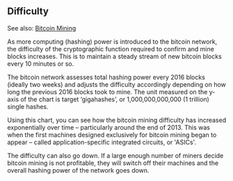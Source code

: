 ## Difficulty

See also: [Bitcoin Mining](LINK)

As more computing (hashing) power is introduced to the bitcoin network, the difficulty of the cryptographic function required to confirm and mine blocks increases. This is to maintain a steady stream of new bitcoin blocks every 10 minutes or so.

The bitcoin network assesses total hashing power every 2016 blocks (ideally two weeks) and adjusts the difficulty accordingly depending on how long the previous 2016 blocks took to mine. The unit measured on the y-axis of the chart is target ‘gigahashes’, or 1,000,000,000,000 (1 trillion) single hashes.

Using this chart, you can see how the bitcoin mining difficulty has increased exponentially over time – particularly around the end of 2013. This was when the first machines designed exclusively for bitcoin mining began to appear – called application-specific integrated circuits, or 'ASICs'.

The difficulty can also go down. If a large enough number of miners decide bitcoin mining is not profitable, they will switch off their machines and the overall hashing power of the network goes down.
